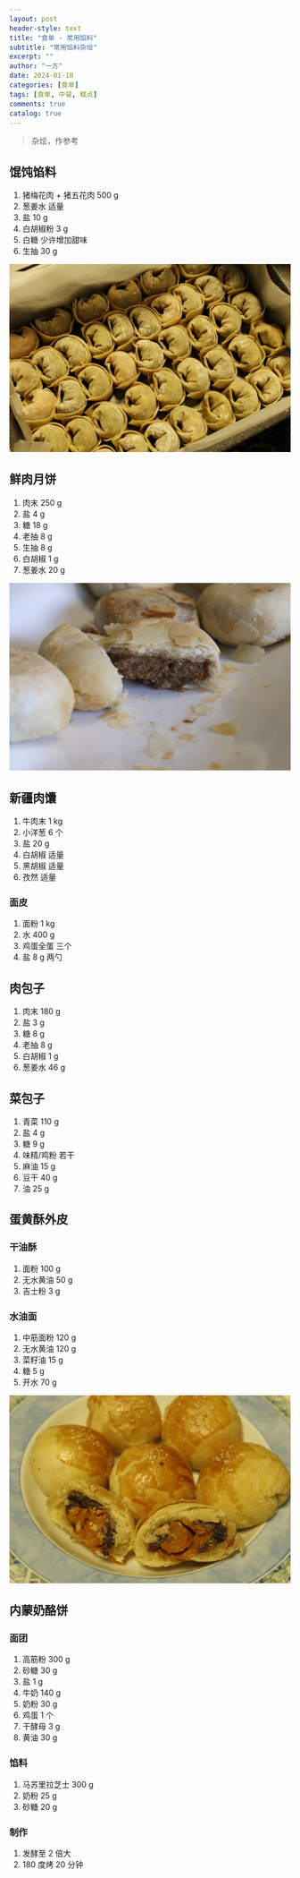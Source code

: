 ```yaml
---
layout: post
header-style: text
title: "食单 - 常用馅料"
subtitle: "常用馅料杂烩"
excerpt: ""
author: "一方"
date: 2024-01-10
categories: [食单]
tags: [食单, 中餐, 糕点]
comments: true
catalog: true
---
```


> 杂烩，作参考

## 馄饨馅料

1. 猪梅花肉 + 猪五花肉 500 g
1. 葱姜水 适量
1. 盐 10 g
1. 白胡椒粉 3 g
1. 白糖 少许增加甜味
1. 生抽 30 g

![馄饨](/img/in-post/食单/常用馅料/馄饨.jpeg)

## 鲜肉月饼

1. 肉末 250 g
2. 盐 4 g
3. 糖 18 g
4. 老抽 8 g
5. 生抽 8 g
6. 白胡椒 1 g
7. 葱姜水 20 g

![鲜肉月饼](/img/in-post/食单/常用馅料/鲜肉月饼.jpeg)

## 新疆肉馕
1. 牛肉末 1 kg
1. 小洋葱 6 个
1. 盐 20 g
1. 白胡椒 适量
1. 黑胡椒 适量
1. 孜然 适量

### 面皮

1. 面粉 1 kg
1. 水 400 g
1. 鸡蛋全蛋 三个
1. 盐 8 g 两勺

## 肉包子

1. 肉末 180 g
2. 盐 3 g
3. 糖 8 g
4. 老抽 8 g
5. 白胡椒 1 g
6. 葱姜水 46 g

## 菜包子

1. 青菜 110 g
2. 盐 4 g
3. 糖 9 g
4. 味精/鸡粉 若干
5. 麻油 15 g
6. 豆干 40 g
7. 油 25 g

## 蛋黄酥外皮

### 干油酥

1. 面粉 100 g
2. 无水黄油 50 g
3. 吉士粉 3 g

### 水油面

1. 中筋面粉 120 g
2. 无水黄油 120 g
3. 菜籽油 15 g
4. 糖 5 g
5. 开水 70 g

![蛋黄酥](/img/in-post/食单/常用馅料/蛋黄酥.jpeg)

## 内蒙奶酪饼

### 面团

1. 高筋粉 300 g
2. 砂糖 30 g
3. 盐 1 g
4. 牛奶 140 g
5. 奶粉 30 g
6. 鸡蛋 1 个
7. 干酵母 3 g
8. 黄油 30 g

### 馅料

1. 马苏里拉芝士 300 g
2. 奶粉 25 g
3. 砂糖 20 g

### 制作

1. 发酵至 2 倍大
2. 180 度烤 20 分钟
